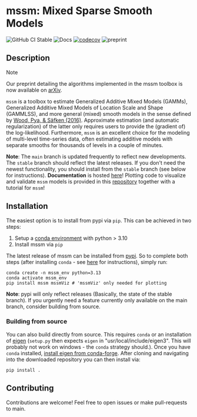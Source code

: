 # mssm: Mixed Sparse Smooth Models

![GitHub CI Stable](https://github.com/jokra1/mssm/actions/workflows/python-package.yml/badge.svg?branch=stable)
![Docs](https://github.com/jokra1/mssm/actions/workflows/documentation.yml/badge.svg?branch=main)
[![codecov](https://codecov.io/gh/JoKra1/mssm/graph/badge.svg?token=B2NZBO4XJ3)](https://codecov.io/gh/JoKra1/mssm)
![preprint](https://img.shields.io/badge/preprint-arXiv%3A2506.13132-orange?link=https%3A%2F%2Farxiv.org%2Fabs%2F2506.13132)

## Description

> [!NOTE]
> Our preprint detailing the algorithms implemented in the mssm toolbox is now available on [arXiv](https://arxiv.org/abs/2506.13132).

``mssm`` is a toolbox to estimate Generalized Additive Mixed Models (GAMMs), Generalized Additive Mixed Models of Location Scale and Shape (GAMMLSS), and more general (mixed) smooth models in the sense defined by [Wood, Pya, & Säfken (2016)](https://doi.org/10.1080/01621459.2016.1180986). Approximate estimation (and automatic regularization) of the latter only requires users to provide the (gradient of) the log-likelihood. Furthermore, ``mssm`` is an excellent choice for the modeling of multi-level time-series data, often estimating additive models with separate smooths for thousands of levels in a couple of minutes.

**Note**: The ``main`` branch is updated frequently to reflect new developments. The ``stable`` branch should reflect the latest releases. If you don't need the newest functionality, you should install from the ``stable`` branch (see below for instructions). **Documentation** is hosted [here](https://jokra1.github.io/mssm/index.html)! Plotting code to visualize and validate `mssm` models is provided in this [repository](https://github.com/JoKra1/mssm_tutorials) together with a tutorial for `mssm`!

## Installation

The easiest option is to install from pypi via ``pip``. This can be achieved in two steps:

1) Setup a [conda environment](https://docs.conda.io/projects/conda/en/latest/user-guide/tasks/manage-environments.html) with python > 3.10
2) Install mssm via ``pip``

The latest release of mssm can be installed from [pypi](https://pypi.org/project/mssm/#description). So to complete both steps (after installing ``conda`` - see [here](https://docs.conda.io/projects/conda/en/latest/user-guide/getting-started.html) for instructions), simply run:

```
conda create -n mssm_env python=3.13
conda activate mssm_env
pip install mssm mssmViz # 'mssmViz' only needed for plotting
```

**Note**: pypi will only reflect releases (Basically, the state of the stable branch). If you urgently need a feature currently only available on the main branch, consider building from source.

### Building from source

You can also build directly from source. This requires ``conda`` or an installation of [eigen](https://eigen.tuxfamily.org/index.php?title=Main_Page) (``setup.py`` then expects ``eigen`` in "usr/local/include/eigen3". This will probably not work on windows - the ``conda`` strategy should.). Once you have ``conda`` installed,
[install eigen from conda-forge](https://anaconda.org/conda-forge/eigen). After cloning and navigating into the downloaded repository you can then install via:

```
pip install .
```

## Contributing

Contributions are welcome! Feel free to open issues or make pull-requests to main.
